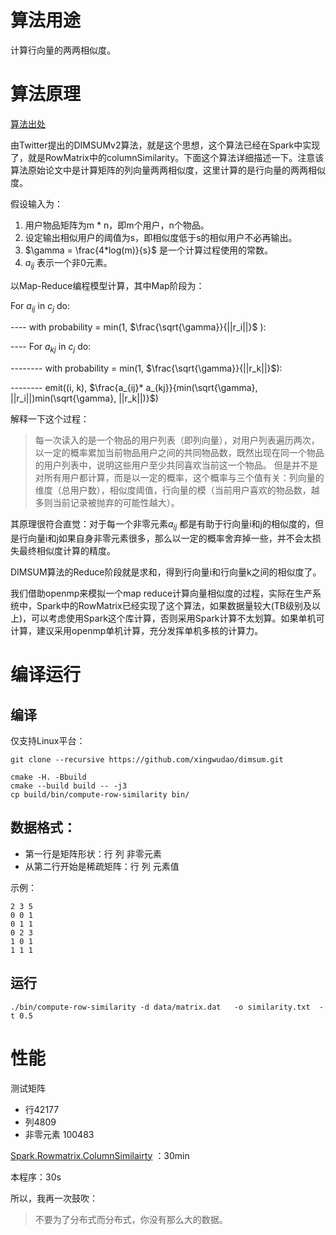 # 算法用途

计算行向量的两两相似度。

# 算法原理

[算法出处](https://blog.twitter.com/engineering/en_us/a/2014/all-pairs-similarity-via-dimsum.html)

由Twitter提出的DIMSUMv2算法，就是这个思想，这个算法已经在Spark中实现了，就是RowMatrix中的columnSimilarity。下面这个算法详细描述一下。注意该算法原始论文中是计算矩阵的列向量两两相似度，这里计算的是行向量的两两相似度。

假设输入为：

1. 用户物品矩阵为m * n，即m个用户，n个物品。
2. 设定输出相似用户的阈值为s，即相似度低于s的相似用户不必再输出。
3. $\gamma = \frac{4*log(m)}{s}$  是一个计算过程使用的常数。
4. $a_{ij}$ 表示一个非0元素。

以Map-Reduce编程模型计算，其中Map阶段为：

For $a_{ij}$ in $c_j$ do:

---- with probability = min(1, $\frac{\sqrt{\gamma}}{||r_i||}$ ):

---- For $a_{kj}$ in $c_j$ do:

--------  with probability = min(1, $\frac{\sqrt{\gamma}}{||r_k||}$):

--------  emit((i, k), $\frac{a_{ij}* a_{kj}}{min(\sqrt{\gamma}, ||r_i||)min(\sqrt{\gamma}, ||r_k||)}$)

解释一下这个过程：

> 每一次读入的是一个物品的用户列表（即列向量），对用户列表遍历两次，以一定的概率累加当前物品用户之间的共同物品数，既然出现在同一个物品的用户列表中，说明这些用户至少共同喜欢当前这一个物品。
> 但是并不是对所有用户都计算，而是以一定的概率，这个概率与三个值有关：列向量的维度（总用户数），相似度阈值，行向量的模（当前用户喜欢的物品数，越多则当前记录被抛弃的可能性越大）。

其原理很符合直觉：对于每一个非零元素$a_{ij}$ 都是有助于行向量i和j的相似度的，但是行向量i和j如果自身非零元素很多，那么以一定的概率舍弃掉一些，并不会太损失最终相似度计算的精度。

DIMSUM算法的Reduce阶段就是求和，得到行向量i和行向量k之间的相似度了。

我们借助openmp来模拟一个map reduce计算向量相似度的过程，实际在生产系统中，Spark中的RowMatrix已经实现了这个算法，如果数据量较大(TB级别及以上)，可以考虑使用Spark这个库计算，否则采用Spark计算不太划算。如果单机可计算，建议采用openmp单机计算，充分发挥单机多核的计算力。

# 编译运行

## 编译

仅支持Linux平台：
```
git clone --recursive https://github.com/xingwudao/dimsum.git

cmake -H. -Bbuild
cmake --build build -- -j3
cp build/bin/compute-row-similarity bin/

```

## 数据格式：

* 第一行是矩阵形状：行 列 非零元素
* 从第二行开始是稀疏矩阵：行 列 元素值

示例：

```
2 3 5
0 0 1
0 1 1
0 2 3
1 0 1
1 1 1
```

## 运行

```
./bin/compute-row-similarity -d data/matrix.dat   -o similarity.txt  -t 0.5
```

# 性能

测试矩阵

* 行42177
* 列4809
* 非零元素 100483


[Spark.Rowmatrix.ColumnSimilairty](https://spark.apache.org/docs/latest/api/java/org/apache/spark/mllib/linalg/distributed/RowMatrix.html#columnSimilarities) ：30min

本程序：30s

所以，我再一次鼓吹：

> 不要为了分布式而分布式，你没有那么大的数据。

